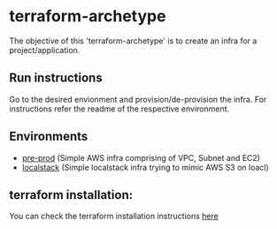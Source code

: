 # terraform-archetype
The objective of this 'terraform-archetype' is to create an infra for a project/application.

## Run instructions
Go to the desired envionment and provision/de-provision the infra. For instructions refer the readme of the respective environment.

## Environments
* [pre-prod](https://github.com/Aditya-Amgaonkar/terraform-archetype/tree/main/environments/pre-prod) (Simple AWS infra comprising of VPC, Subnet and EC2)
* [localstack](https://github.com/Aditya-Amgaonkar/terraform-archetype/tree/main/environments/localstack) (Simple localstack infra trying to mimic AWS S3 on loacl)

## terraform installation:
You can check the terraform installation instructions [here](https://learn.hashicorp.com/tutorials/terraform/install-cli)
